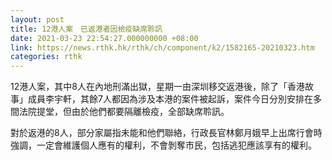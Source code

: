 ```yaml
---
layout: post
title: 12港人案　已返港者因檢疫缺席聆訊
date: 2021-03-23 22:54:27.000000000 +08:00
link: https://news.rthk.hk/rthk/ch/component/k2/1582165-20210323.htm
categories: rthk
---
```


12港人案，其中8人在內地刑滿出獄，星期一由深圳移交返港後，除了「香港故事」成員李宇軒，其餘7人都因為涉及本港的案件被起訴，案件今日分別安排在多間法院提堂，但由於他們都要隔離檢疫，全部缺席聆訊。

對於返港的8人，部分家屬指未能和他們聯絡，行政長官林鄭月娥早上出席行會時強調，一定會維護個人應有的權利，不會剝奪市民，包括逃犯應該享有的權利。
